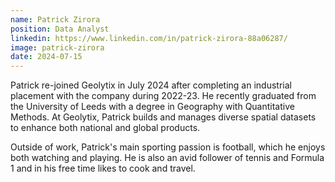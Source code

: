 ```yaml
---
name: Patrick Zirora
position: Data Analyst
linkedin: https://www.linkedin.com/in/patrick-zirora-88a06287/
image: patrick-zirora
date: 2024-07-15
---
```


Patrick re-joined Geolytix in July 2024 after completing an industrial placement with the company during 2022-23. He recently graduated from the University of Leeds with a degree in Geography with Quantitative Methods. At Geolytix, Patrick builds and manages diverse spatial datasets to enhance both national and global products.

Outside of work, Patrick's main sporting passion is football, which he enjoys both watching and playing. He is also an avid follower of tennis and Formula 1 and in his free time likes to cook and travel.
